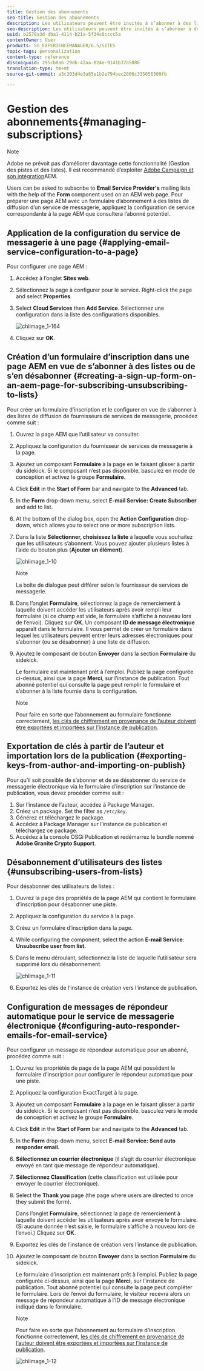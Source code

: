 ```yaml
---
title: Gestion des abonnements
seo-title: Gestion des abonnements
description: Les utilisateurs peuvent être invités à s’abonner à des listes de diffusion de fournisseurs de services de messagerie à l’aide du composant Formulaire utilisé sur une page web AEM. Pour préparer une page AEM avec un formulaire d’abonnement à des listes de diffusion d’un service de messagerie, appliquez la configuration de service correspondante à la page AEM que consultera l’abonné potentiel.
seo-description: Les utilisateurs peuvent être invités à s’abonner à des listes de diffusion de fournisseurs de services de messagerie à l’aide du composant Formulaire utilisé sur une page web AEM. Pour préparer une page AEM avec un formulaire d’abonnement à des listes de diffusion d’un service de messagerie, appliquez la configuration de service correspondante à la page AEM que consultera l’abonné potentiel.
uuid: b2578a3d-dba1-4114-b21a-5f34c0cccc5a
contentOwner: User
products: SG_EXPERIENCEMANAGER/6.5/SITES
topic-tags: personalization
content-type: reference
discoiquuid: 295cb0a6-29db-42aa-824e-9141b37b5086
translation-type: tm+mt
source-git-commit: a3c303d4e3a85e1b2e794bec2006c335056309fb

---
```



# Gestion des abonnements{#managing-subscriptions}

>[!NOTE]
>
>Adobe ne prévoit pas d’améliorer davantage cette fonctionnalité (Gestion des pistes et des listes).
>Il est recommandé d’exploiter [Adobe Campaign et son intégration](/help/sites-administering/campaign.md)AEM.

Users can be asked to subscribe to **Email Service Provider&#39;s** mailing lists with the help of the **Form** component used on an AEM web page. Pour préparer une page AEM avec un formulaire d’abonnement à des listes de diffusion d’un service de messagerie, appliquez la configuration de service correspondante à la page AEM que consultera l’abonné potentiel.

## Application de la configuration du service de messagerie à une page {#applying-email-service-configuration-to-a-page}

Pour configurer une page AEM :

1. Accédez à l’onglet **Sites web**.
1. Sélectionnez la page à configurer pour le service. Right-click the page and select **Properties**.

1. Select **Cloud Services** then **Add Service**. Sélectionnez une configuration dans la liste des configurations disponibles.

   ![chlimage_1-164](assets/chlimage_1-164.png)

1. Cliquez sur **OK**.

## Création d’un formulaire d’inscription dans une page AEM en vue de s’abonner à des listes ou de s’en désabonner {#creating-a-sign-up-form-on-an-aem-page-for-subscribing-unsubscribing-to-lists}

Pour créer un formulaire d’inscription et le configurer en vue de s’abonner à des listes de diffusion de fournisseurs de services de messagerie, procédez comme suit :

1. Ouvrez la page AEM que l’utilisateur va consulter.
1. Appliquez la configuration du fournisseur de services de messagerie à la page.

1. Ajoutez un composant **Formulaire** à la page en le faisant glisser à partir du sidekick. Si le composant n’est pas disponible, basculez en mode de conception et activez le groupe **Formulaire**.
1. Click **Edit** in the **Start of Form** bar and navigate to the **Advanced** tab.
1. In the **Form** drop-down menu, select **E-mail Service: Create Subscriber** and add to list.
1. At the bottom of the dialog box, open the **Action Configuration** drop-down, which allows you to select one or more subscription lists.
1. Dans la liste **Sélectionner, choisissez la liste** à laquelle vous souhaitez que les utilisateurs s’abonnent. Vous pouvez ajouter plusieurs listes à l’aide du bouton plus (**Ajouter un élément**).

   ![chlimage_1-10](assets/chlimage_1-10.jpeg)

   >[!NOTE]
   >
   >La boîte de dialogue peut différer selon le fournisseur de services de messagerie.

1. Dans l’onglet **Formulaire**, sélectionnez la page de remerciement à laquelle doivent accéder les utilisateurs après avoir rempli leur formulaire (si ce champ est vide, le formulaire s’affiche à nouveau lors de l’envoi). Cliquez sur **OK**. Un composant **ID de message électronique** apparaît dans le formulaire. Il vous permet de créer un formulaire dans lequel les utilisateurs peuvent entrer leurs adresses électroniques pour s’abonner (ou se désabonner) à une liste de diffusion.
1. Ajoutez le composant de bouton **Envoyer** dans la section **Formulaire** du sidekick.

   Le formulaire est maintenant prêt à l’emploi. Publiez la page configurée ci-dessus, ainsi que la page **Merci**, sur l’instance de publication. Tout abonné potentiel qui consulte la page peut remplir le formulaire et s’abonner à la liste fournie dans la configuration.

   >[!NOTE]
   >
   >Pour faire en sorte que l’abonnement au formulaire fonctionne correctement, [les clés de chiffrement en provenance de l’auteur doivent être exportées et importées sur l’instance de publication](#exporting-keys-from-author-and-importing-on-publish).

## Exportation de clés à partir de l’auteur et importation lors de la publication {#exporting-keys-from-author-and-importing-on-publish}

Pour qu’il soit possible de s’abonner et de se désabonner du service de messagerie électronique via le formulaire d’inscription sur l’instance de publication, vous devez procéder comme suit :

1. Sur l’instance de l’auteur, accédez à Package Manager.
1. Créez un package. Set the filter as `/etc/key`.
1. Générez et téléchargez le package.
1. Accédez à Package Manager sur l’instance de publication et téléchargez ce package.
1. Accédez à la console OSGi Publication et redémarrez le bundle nommé **Adobe Granite Crypto Support**.

## Désabonnement d’utilisateurs des listes {#unsubscribing-users-from-lists}

Pour désabonner des utilisateurs de listes :

1. Ouvrez la page des propriétés de la page AEM qui contient le formulaire d’inscription pour désabonner une piste.
1. Appliquez la configuration du service à la page.
1. Créez un formulaire d’inscription dans la page.
1. While configuring the component, select the action **E-mail Service**: **Unsubscribe user from list.**
1. Dans le menu déroulant, sélectionnez la liste de laquelle l’utilisateur sera supprimé lors du désabonnement.

   ![chlimage_1-11](assets/chlimage_1-11.jpeg)

1. Exportez les clés de l’instance de création vers l’instance de publication.

## Configuration de messages de répondeur automatique pour le service de messagerie électronique {#configuring-auto-responder-emails-for-email-service}

Pour configurer un message de répondeur automatique pour un abonné, procédez comme suit :

1. Ouvrez les propriétés de page de la page AEM qui possèdent le formulaire d’inscription pour configurer le répondeur automatique pour une piste.
1. Appliquez la configuration ExactTarget à la page.

1. Ajoutez un composant **Formulaire** à la page en le faisant glisser à partir du sidekick. Si le composant n’est pas disponible, basculez vers le mode de conception et activez le groupe **Formulaire**.
1. Click **Edit** in the **Start of Form** bar and navigate to the **Advanced** tab.
1. In the **Form** drop-down menu, select **E-mail Service: Send auto responder email.**
1. **Sélectionnez un courrier électronique** (il s’agit du courrier électronique envoyé en tant que message de répondeur automatique).

1. **Sélectionnez Classification** (cette classification est utilisée pour envoyer le courrier électronique).
1. Select the **Thank you** page (the page where users are directed to once they submit the form).

   Dans l’onglet **Formulaire**, sélectionnez la page de remerciement à laquelle doivent accéder les utilisateurs après avoir envoyé le formulaire. (Si aucune donnée n’est saisie, le formulaire s’affiche à nouveau lors de l’envoi.) Cliquez sur **OK**.

1. Exportez les clés de l’instance de création vers l’instance de publication.
1. Ajoutez le composant de bouton **Envoyer** dans la section **Formulaire** du sidekick.

   Le formulaire d’inscription est maintenant prêt à l’emploi. Publiez la page configurée ci-dessus, ainsi que la page **Merci**, sur l’instance de publication. Tout abonné potentiel qui consulte la page peut compléter le formulaire. Lors de l’envoi du formulaire, le visiteur recevra alors un message de répondeur automatique à l’ID de message électronique indiqué dans le formulaire.

   >[!NOTE]
   >
   >Pour faire en sorte que l’abonnement au formulaire d’inscription fonctionne correctement, [les clés de chiffrement en provenance de l’auteur doivent être exportées et importées sur l’instance de publication](#exporting-keys-from-author-and-importing-on-publish).

   ![chlimage_1-12](assets/chlimage_1-12.jpeg)

